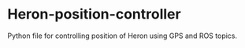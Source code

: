 # Heron-position-controller
Python file for controlling position of Heron using GPS and ROS topics.
